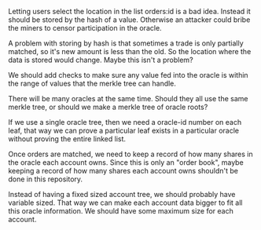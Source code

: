 Letting users select the location in the list orders:id is a bad idea. Instead it should be stored by the hash of a value. Otherwise an attacker could bribe the miners to censor participation in the oracle.

A problem with storing by hash is that sometimes a trade is only partially matched, so it's new amount is less than the old. So the location where the data is stored would change. Maybe this isn't a problem?

We should add checks to make sure any value fed into the oracle is within the range of values that the merkle tree can handle.


There will be many oracles at the same time.
Should they all use the same merkle tree, or should we make a merkle tree of oracle roots?

If we use a single oracle tree, then we need a oracle-id number on each leaf, that way we can prove a particular leaf exists in a particular oracle without proving the entire linked list.


Once orders are matched, we need to keep a record of how many shares in the oracle each account owns.
Since this is only an "order book", maybe keeping a record of how many shares each account owns shouldn't be done in this repository.

Instead of having a fixed sized account tree, we should probably have variable sized. That way we can make each account data bigger to fit all this oracle information.
We should have some maximum size for each account.